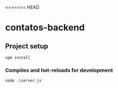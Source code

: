 <<<<<<< HEAD

# contatos-backend

## Project setup
```
npm install
```

### Compiles and hot-reloads for development
```
node .\server.js
```
